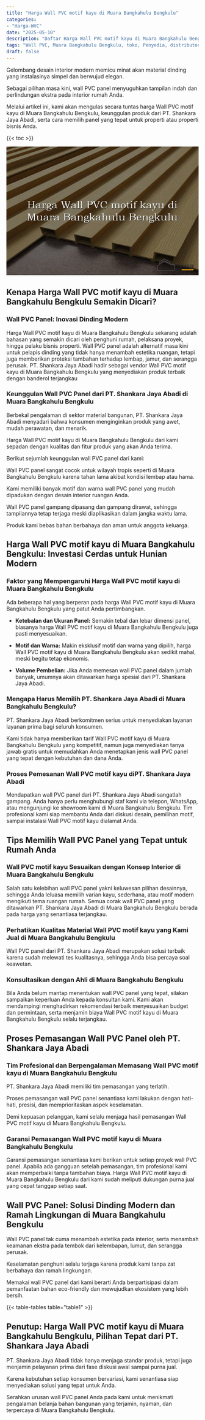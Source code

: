 ```yaml
---
title: "Harga Wall PVC motif kayu di Muara Bangkahulu Bengkulu"
categories: 
- "Harga-WVC"
date: "2025-05-10"
description: "Daftar Harga Wall PVC motif kayu di Muara Bangkahulu Bengkulu bagi hunian, perkantoran, serta gerai. Material unggulan, variasi motif, pilihan warna modern, beserta layanan pemasangan dikerjakan oleh tim berpengalaman dan kepastian resmi!|Jasa penjualan Wall PVC motif kayu di Muara Bangkahulu Bengkulu bagi kebutuhan hunian, perkantoran, maupun gerai, dengan panel berkualitas dan pemasangan oleh tim ahli serta garansi resmi.|Alternatif Wall PVC motif kayu di Muara Bangkahulu Bengkulu yang terpercaya untuk tempat tinggal, perkantoran, dan gerai, dengan panel terbaik dan pemasangan ditangani oleh teknisi berpengalaman serta kepastian resmi.|Penyediaan Wall PVC motif kayu di Muara Bangkahulu Bengkulu untuk tempat tinggal, perkantoran, serta gerai, dengan produk berkualitas dan instalasi oleh teknisi berpengalaman, disertai beserta garansi resmi.}"
tags: "Wall PVC, Muara Bangkahulu Bengkulu, toko, Penyedia, distributor"
draft: false
---
```


Gelombang desain interior modern memicu minat akan material dinding yang instalasinya simpel dan berwujud elegan.

Sebagai pilihan masa kini, wall PVC panel menyuguhkan tampilan indah dan perlindungan ekstra pada interior rumah Anda.

Melalui artikel ini, kami akan mengulas secara tuntas harga Wall PVC motif kayu di Muara Bangkahulu Bengkulu, keunggulan produk dari PT. Shankara Jaya Abadi, serta cara memilih panel yang tepat untuk properti atau properti bisnis Anda.

{{< toc >}}

![Harga Wall PVC motif kayu di Muara Bangkahulu Bengkulu](/images/Harga-WVC/Harga-Wall-PVC-motif-kayu-di-Muara-Bangkahulu-Bengkulu.png)


## Kenapa Harga Wall PVC motif kayu di Muara Bangkahulu Bengkulu Semakin Dicari?

### Wall PVC Panel: Inovasi Dinding Modern

Harga Wall PVC motif kayu di Muara Bangkahulu Bengkulu sekarang adalah bahasan yang semakin dicari oleh penghuni rumah, pelaksana proyek, hingga pelaku bisnis properti. Wall PVC panel adalah alternatif masa kini untuk pelapis dinding yang tidak hanya menambah estetika ruangan, tetapi juga memberikan proteksi tambahan terhadap lembap, jamur, dan serangga perusak. PT. Shankara Jaya Abadi hadir sebagai vendor Wall PVC motif kayu di Muara Bangkahulu Bengkulu yang menyediakan produk terbaik dengan banderol terjangkau

### Keunggulan Wall PVC Panel dari PT. Shankara Jaya Abadi di Muara Bangkahulu Bengkulu

Berbekal pengalaman di sektor material bangunan, PT. Shankara Jaya Abadi menyadari bahwa konsumen menginginkan produk yang awet, mudah perawatan, dan menarik.

Harga Wall PVC motif kayu di Muara Bangkahulu Bengkulu dari kami sepadan dengan kualitas dan fitur produk yang akan Anda terima.

Berikut sejumlah keunggulan wall PVC panel dari kami:

Wall PVC panel sangat cocok untuk wilayah tropis seperti di Muara Bangkahulu Bengkulu karena tahan lama akibat kondisi lembap atau hama.

Kami memiliki banyak motif dan warna wall PVC panel yang mudah dipadukan dengan desain interior ruangan Anda.

Wall PVC panel gampang dipasang dan gampang dirawat, sehingga tampilannya tetap terjaga meski diaplikasikan dalam jangka waktu lama.

Produk kami bebas bahan berbahaya dan aman untuk anggota keluarga.

## Harga Wall PVC motif kayu di Muara Bangkahulu Bengkulu: Investasi Cerdas untuk Hunian Modern

### Faktor yang Mempengaruhi Harga Wall PVC motif kayu di Muara Bangkahulu Bengkulu

Ada beberapa hal yang berperan pada harga Wall PVC motif kayu di Muara Bangkahulu Bengkulu yang patut Anda pertimbangkan.

- **Ketebalan dan Ukuran Panel:** Semakin tebal dan lebar dimensi panel, biasanya harga Wall PVC motif kayu di Muara Bangkahulu Bengkulu juga pasti menyesuaikan.

- **Motif dan Warna:** Makin eksklusif motif dan warna yang dipilih, harga Wall PVC motif kayu di Muara Bangkahulu Bengkulu akan sedikit mahal, meski begitu tetap ekonomis.

- **Volume Pembelian:** Jika Anda memesan wall PVC panel dalam jumlah banyak, umumnya akan ditawarkan harga spesial dari PT. Shankara Jaya Abadi.

### Mengapa Harus Memilih PT. Shankara Jaya Abadi di Muara Bangkahulu Bengkulu?

PT. Shankara Jaya Abadi berkomitmen serius untuk menyediakan layanan layanan prima bagi seluruh konsumen.

Kami tidak hanya memberikan tarif Wall PVC motif kayu di Muara Bangkahulu Bengkulu yang kompetitif, namun juga menyediakan tanya jawab gratis untuk memudahkan Anda menetapkan jenis wall PVC panel yang tepat dengan kebutuhan dan dana Anda.

### Proses Pemesanan Wall PVC motif kayu diPT. Shankara Jaya Abadi

Mendapatkan wall PVC panel dari PT. Shankara Jaya Abadi sangatlah gampang. Anda hanya perlu menghubungi staf kami via telepon, WhatsApp, atau mengunjungi ke showroom kami di Muara Bangkahulu Bengkulu. Tim profesional kami siap membantu Anda dari diskusi desain, pemilihan motif, sampai instalasi Wall PVC motif kayu dialamat Anda.

## Tips Memilih Wall PVC Panel yang Tepat untuk Rumah Anda

### Wall PVC motif kayu Sesuaikan dengan Konsep Interior di Muara Bangkahulu Bengkulu

Salah satu kelebihan wall PVC panel yakni keluwesan pilihan desainnya, sehingga Anda leluasa memilih varian kayu, sederhana, atau motif modern mengikuti tema ruangan rumah. Semua corak wall PVC panel yang ditawarkan PT. Shankara Jaya Abadi di Muara Bangkahulu Bengkulu berada pada harga yang senantiasa terjangkau.

### Perhatikan Kualitas Material Wall PVC motif kayu yang Kami Jual di Muara Bangkahulu Bengkulu

Wall PVC panel dari PT. Shankara Jaya Abadi merupakan solusi terbaik karena sudah melewati tes kualitasnya, sehingga Anda bisa percaya soal keawetan.

### Konsultasikan dengan Ahli di Muara Bangkahulu Bengkulu

Bila Anda belum mantap menentukan wall PVC panel yang tepat, silakan sampaikan keperluan Anda kepada konsultan kami. Kami akan mendampingi menghadirkan rekomendasi terbaik menyesuaikan budget dan permintaan, serta menjamin biaya Wall PVC motif kayu di Muara Bangkahulu Bengkulu selalu terjangkau.

## Proses Pemasangan Wall PVC Panel oleh PT. Shankara Jaya Abadi

### Tim Profesional dan Berpengalaman Memasang Wall PVC motif kayu di Muara Bangkahulu Bengkulu

PT. Shankara Jaya Abadi memiliki tim pemasangan yang terlatih.

Proses pemasangan wall PVC panel senantiasa kami lakukan dengan hati-hati, presisi, dan memprioritaskan aspek keselamatan.

Demi kepuasan pelanggan, kami selalu menjaga hasil pemasangan Wall PVC motif kayu di Muara Bangkahulu Bengkulu.

### Garansi Pemasangan Wall PVC motif kayu di Muara Bangkahulu Bengkulu

Garansi pemasangan senantiasa kami berikan untuk setiap proyek wall PVC panel. Apabila ada gangguan setelah pemasangan, tim profesional kami akan memperbaiki tanpa tambahan biaya. Harga Wall PVC motif kayu di Muara Bangkahulu Bengkulu dari kami sudah meliputi dukungan purna jual yang cepat tanggap setiap saat.

## Wall PVC Panel: Solusi Dinding Modern dan Ramah Lingkungan di Muara Bangkahulu Bengkulu

Wall PVC panel tak cuma menambah estetika pada interior, serta menambah keamanan ekstra pada tembok dari kelembapan, lumut, dan serangga perusak.

Keselamatan penghuni selalu terjaga karena produk kami tanpa zat berbahaya dan ramah lingkungan.

Memakai wall PVC panel dari kami berarti Anda berpartisipasi dalam pemanfaatan bahan eco-friendly dan mewujudkan ekosistem yang lebih bersih.

{{< table-tables table="table1" >}}

## Penutup: Harga Wall PVC motif kayu di Muara Bangkahulu Bengkulu, Pilihan Tepat dari PT. Shankara Jaya Abadi

PT. Shankara Jaya Abadi tidak hanya menjaga standar produk, tetapi juga menjamin pelayanan prima dari fase diskusi awal sampai purna jual.

Karena kebutuhan setiap konsumen bervariasi, kami senantiasa siap menyediakan solusi yang tepat untuk Anda.

Serahkan urusan wall PVC panel Anda pada kami untuk menikmati pengalaman belanja bahan bangunan yang terjamin, nyaman, dan terpercaya di Muara Bangkahulu Bengkulu.